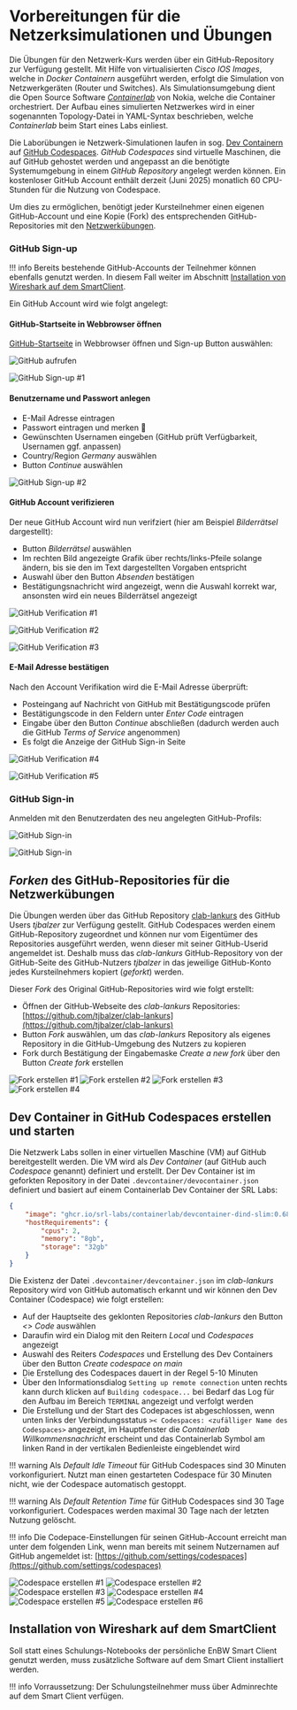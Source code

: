 # Vorbereitungen für die Netzerksimulationen und Übungen

Die Übungen für den Netzwerk-Kurs werden über ein GitHub-Repository zur Verfügung gestellt. Mit Hilfe von virtualisierten _Cisco IOS Images_, welche in _Docker Containern_ ausgeführt werden, erfolgt die Simulation von Netzwerkgeräten (Router und Switches). Als Simulationsumgebung dient die Open Source Software [_Containerlab_](https://Github.com/hellt/containerlab) von Nokia, welche die Container orchestriert. Der Aufbau eines simulierten Netzwerkes wird in einer sogenannten Topology-Datei in YAML-Syntax beschrieben, welche _Containerlab_ beim Start eines Labs einliest.

Die Laborübungen ie Netzwerk-Simulationen laufen in sog. [Dev Containern](https://docs.github.com/en/codespaces/setting-up-your-project-for-codespaces/adding-a-dev-container-configuration/introduction-to-dev-containers) auf [GitHub Codespaces](https://docs.github.com/en/codespaces). _GitHub Codespaces_ sind virtuelle Maschinen, die auf GitHub gehostet werden und angepasst an die benötigte Systemumgebung in einem _GitHub Repository_ angelegt werden können. Ein kostenloser GitHub Account enthält derzeit (Juni 2025) monatlich 60 CPU-Stunden für die Nutzung von Codespace.

Um dies zu ermöglichen, benötigt jeder Kursteilnehmer einen eigenen GitHub-Account und eine Kopie (Fork) des entsprechenden GitHub-Repositories mit den [Netzwerkübungen](https://github.com/tjbalzer/clab-lankurs).

### GitHub Sign-up

!!! info
    Bereits bestehende GitHub-Accounts der Teilnehmer können ebenfalls genutzt werden. In diesem Fall weiter im Abschnitt [Installation von Wireshark auf dem SmartClient](vorbereitungen.md#installation-von-wireshark-auf-dem-smartclient).

Ein GitHub Account wird wie folgt angelegt:

#### GitHub-Startseite in Webbrowser öffnen

[GitHub-Startseite](https://gigthub.com) in Webbrowser öffnen und Sign-up Button auswählen:

![GitHub aufrufen](img/github-profil-anlegen-1.png)

![GitHub Sign-up #1](img/github-profil-anlegen-2a.png)

#### Benutzername und Passwort anlegen

- E-Mail Adresse eintragen
- Passwort eintragen und merken 🙂
- Gewünschten Usernamen eingeben (GitHub prüft Verfügbarkeit, Usernamen ggf. anpassen)
- Country/Region _Germany_ auswählen
- Button _Continue_ auswählen

![GitHub Sign-up #2](img/github-profil-anlegen-2b.png)

#### GitHub Account verifizieren

Der neue GitHub Account wird nun verifziert (hier am Beispiel _Bilderrätsel_ dargestellt):

- Button _Bilderrätsel_ auswählen
- Im rechten Bild angezeigte Grafik über rechts/links-Pfeile solange ändern, bis sie den im Text dargestellten Vorgaben entspricht
- Auswahl über den Button _Absenden_ bestätigen
- Bestätigungsnachricht wird angezeigt, wenn die Auswahl korrekt war, ansonsten wird ein neues Bilderrätsel angezeigt

![GitHub Verification #1](img/github-profil-anlegen-3a.png)

![GitHub Verification #2](img/github-profil-anlegen-3c.png)

![GitHub Verification #3](img/github-profil-anlegen-3d.png)

#### E-Mail Adresse bestätigen

Nach den Account Verifikation wird die E-Mail Adresse überprüft:

- Posteingang auf Nachricht von GitHub mit Bestätigungscode prüfen
- Bestätigungscode in den Feldern unter _Enter Code_ eintragen
- Eingabe über den Button _Continue_ abschließen (dadurch werden auch die GitHub _Terms of Service_ angenommen)
- Es folgt die Anzeige der GitHub Sign-in Seite

![GitHub Verification #4](img/github-profil-anlegen-4.png)

![GitHub Verification #5](img/github-profil-anlegen-5.png)

### GitHub Sign-in

Anmelden mit den Benutzerdaten des neu angelegten GitHub-Profils:

![GitHub Sign-in](img/github-anmeldung-1.png)

![GitHub Sign-in](img/github-anmeldung-2.png)

## _Forken_ des GitHub-Repositories für die Netzwerkübungen

Die Übungen werden über das GitHub Repository [clab-lankurs](https://github.com/tjbalzer/clab-lankurs) des GitHub Users _tjbalzer_ zur Verfügung gestellt. GitHub Codespaces werden einem GitHub-Repository zugeordnet und können nur vom Eigentümer des Repositories ausgeführt werden, wenn dieser mit seiner GitHub-Userid angemeldet ist. Deshalb muss das _clab-lankurs_ GitHub-Repository von der GitHub-Seite des GitHub-Nutzers _tjbalzer_ in das jeweilige GitHub-Konto jedes Kursteilnehmers kopiert (_geforkt_) werden.

Dieser _Fork_ des Original GitHub-Repositories wird wie folgt erstellt:

- Öffnen der GitHub-Webseite des _clab-lankurs_ Repositories: [https://github.com/tjbalzer/clab-lankurs](https://github.com/tjbalzer/clab-lankurs)
- Button _Fork_ auswählen, um das _clab-lankurs_ Repository als eigenes Repository in die GitHub-Umgebung des Nutzers zu kopieren
- Fork durch Bestätigung der Eingabemaske _Create a new fork_ über den Button _Create fork_ erstellen

![Fork erstellen #1](img/create-lankurs-fork-1.png)
![Fork erstellen #2](img/create-lankurs-fork-2.png)
![Fork erstellen #3](img/create-lankurs-fork-3.png)
![Fork erstellen #4](img/create-lankurs-fork-4.png)

## Dev Container in GitHub Codespaces erstellen und starten

Die Netzwerk Labs sollen in einer virtuellen Maschine (VM) auf GitHub bereitgestellt werden. Die VM wird als _Dev Container_ (auf GitHub auch _Codespace_ genannt) definiert und erstellt. Der Dev Container ist im geforkten Repository in der Datei `.devcontainer/devocontainer.json` definiert und basiert auf einem Containerlab Dev Container der SRL Labs:

``` JSON
{
    "image": "ghcr.io/srl-labs/containerlab/devcontainer-dind-slim:0.68.0",
    "hostRequirements": {
        "cpus": 2, 
        "memory": "8gb",
        "storage": "32gb"
    }
}
```

Die Existenz der Datei `.devcontainer/devcontainer.json` im _clab-lankurs_ Repository wird von GitHub automatisch erkannt und wir können den Dev Container (Codespace) wie folgt erstellen:

- Auf der Hauptseite des geklonten Repositories _clab-lankurs_ den Button _<> Code_ auswählen
- Daraufin wird ein Dialog mit den Reitern _Local_ und _Codespaces_ angezeigt
- Auswahl des Reiters _Codespaces_ und Erstellung des Dev Containers über den Button _Create codespace on main_
- Die Erstellung des Codespaces dauert in der Regel 5-10 Minuten
- Über den Informationsdialog `Setting up remote connection` unten rechts kann durch klicken auf `Building codespace...` bei Bedarf das Log für den Aufbau im Bereich `TERMINAL` angezeigt und verfolgt werden
- Die Erstellung und der Start des Codepaces ist abgeschlossen, wenn unten links der Verbindungsstatus `>< Codespaces: <zufälliger Name des Codespaces>` angezeigt, im Hauptfenster die _Containerlab Willkommensnachricht_ erscheint und das Containerlab Symbol am linken Rand in der vertikalen Bedienleiste eingeblendet wird 

!!! warning
    Als _Default Idle Timeout_ für GitHub Codespaces sind 30 Minuten vorkonfiguriert. Nutzt man einen gestarteten Codespace für 30 Minuten nicht, wie der Codespace automatisch gestoppt.

!!! warning
    Als _Default Retention Time_ für GitHub Codespaces sind 30 Tage vorkonfiguriert. Codespaces werden maximal 30 Tage nach der letzten Nutzung gelöscht.

!!! info
    Die Codepace-Einstellungen für seinen GitHub-Account erreicht man unter dem folgenden Link, wenn man bereits mit seinem Nutzernamen auf GitHub angemeldet ist: [https://github.com/settings/codespaces](https://github.com/settings/codespaces)

![Codespace erstellen #1](img/create-codespace-1.png)
![Codespace erstellen #2](img/create-codespace-2.png)
![Codespace erstellen #3](img/create-codespace-3.png)
![Codespace erstellen #4](img/create-codespace-4.png)
![Codespace erstellen #5](img/create-codespace-5.png)
![Codespace erstellen #6](img/create-codespace-6.png)

## Installation von Wireshark auf dem SmartClient

Soll statt eines Schulungs-Notebooks der persönliche EnBW Smart Client genutzt werden, muss zusätzliche Software auf dem Smart Client installiert werden.

!!! info
    Vorraussetzung: Der Schulungsteilnehmer muss über Adminrechte auf dem Smart Client verfügen.




